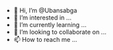 - 👋 Hi, I’m @Ubansabga
- 👀 I’m interested in ...
- 🌱 I’m currently learning ...
- 💞️ I’m looking to collaborate on ...
- 📫 How to reach me ...

<!---
Ubansabga/Ubansabga is a ✨ special ✨ repository because its `README.md` (this file) appears on your GitHub profile.
You can click the Preview link to take a look at your changes.
--->
